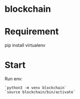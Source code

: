 # blockchain

# Requirement

pip install virtualenv

# Start

Run env:

    `python3 -m venv blockchain`
    `source blockchain/bin/activate`
